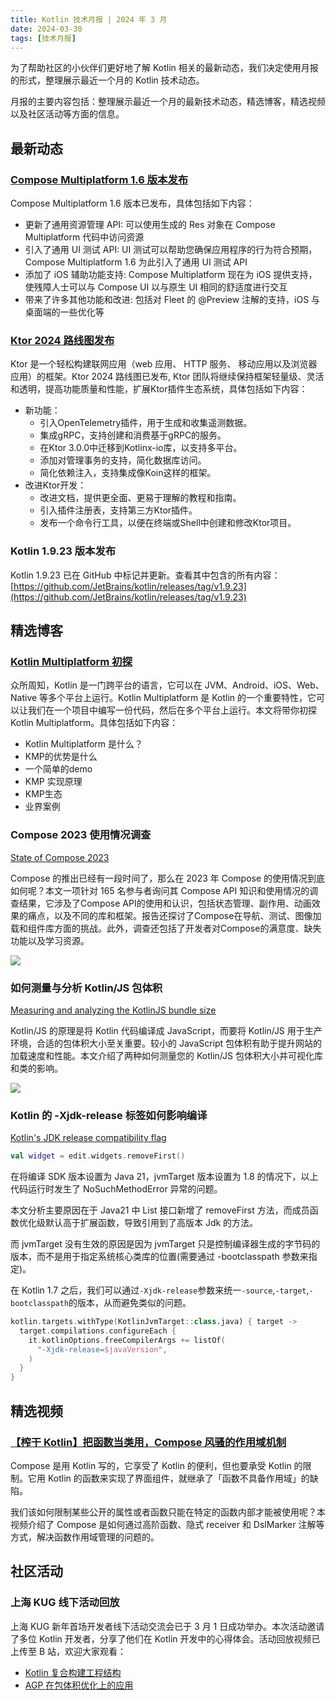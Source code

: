 ```yaml
---
title: Kotlin 技术月报 | 2024 年 3 月
date: 2024-03-30
tags: [技术月报]
---
```


为了帮助社区的小伙伴们更好地了解 Kotlin 相关的最新动态，我们决定使用月报的形式，整理展示最近一个月的 Kotlin 技术动态。

月报的主要内容包括：整理展示最近一个月的最新技术动态，精选博客，精选视频以及社区活动等方面的信息。

## 最新动态
### [Compose Multiplatform 1.6 版本发布](https://blog.jetbrains.com/kotlin/2024/02/compose-multiplatform-1-6-0-release/)
Compose Multiplatform 1.6 版本已发布，具体包括如下内容：

- 更新了通用资源管理 API: 可以使用生成的 Res 对象在 Compose Multiplatform 代码中访问资源
- 引入了通用 UI 测试 API: UI 测试可以帮助您确保应用程序的行为符合预期，Compose Multiplatform 1.6 为此引入了通用 UI 测试 API
- 添加了 iOS 辅助功能支持: Compose Multiplatform 现在为 iOS 提供支持，使残障人士可以与 Compose UI 以与原生 UI 相同的舒适度进行交互
- 带来了许多其他功能和改进: 包括对 Fleet 的 @Preview 注解的支持，iOS 与桌面端的一些优化等

### [Ktor 2024 路线图发布](https://blog.jetbrains.com/kotlin/2024/03/the-ktor-roadmap-for-2024/)
Ktor 是一个轻松构建联网应用（web 应用、 HTTP 服务、 移动应用以及浏览器应用）的框架。Ktor 2024 路线图已发布, Ktor 团队将继续保持框架轻量级、灵活和透明，提高功能质量和性能，扩展Ktor插件生态系统，具体包括如下内容：

- 新功能：
    - 引入OpenTelemetry插件，用于生成和收集遥测数据。
    - 集成gRPC，支持创建和消费基于gRPC的服务。
    - 在Ktor 3.0.0中迁移到Kotlinx-io库，以支持多平台。
    - 添加对管理事务的支持，简化数据库访问。
    - 简化依赖注入，支持集成像Koin这样的框架。
- 改进Ktor开发：
    - 改进文档，提供更全面、更易于理解的教程和指南。
    - 引入插件注册表，支持第三方Ktor插件。
    - 发布一个命令行工具，以便在终端或Shell中创建和修改Ktor项目。

### Kotlin 1.9.23 版本发布
Kotlin 1.9.23 已在 GitHub 中标记并更新。查看其中包含的所有内容：[https://github.com/JetBrains/kotlin/releases/tag/v1.9.23](https://github.com/JetBrains/kotlin/releases/tag/v1.9.23)

## 精选博客
### [Kotlin Multiplatform 初探](https://juejin.cn/post/7340307629892960296)
众所周知，Kotlin 是一门跨平台的语言，它可以在 JVM、Android、iOS、Web、Native 等多个平台上运行。Kotlin Multiplatform 是 Kotlin 的一个重要特性，它可以让我们在一个项目中编写一份代码，然后在多个平台上运行。本文将带你初探 Kotlin Multiplatform。具体包括如下内容：

- Kotlin Multiplatform 是什么？
- KMP的优势是什么
- 一个简单的demo
- KMP 实现原理
- KMP生态
- 业界案例

### Compose 2023 使用情况调查
[State of Compose 2023](https://www.composables.com/state-of-compose)

Compose 的推出已经有一段时间了，那么在 2023 年 Compose 的使用情况到底如何呢？本文一项针对 165 名参与者询问其 Compose API 知识和使用情况的调查结果，它涉及了Compose API的使用和认识，包括状态管理、副作用、动画效果的痛点，以及不同的库和框架。报告还探讨了Compose在导航、测试、图像加载和组件库方面的挑战。此外，调查还包括了开发者对Compose的满意度、缺失功能以及学习资源。

![](https://raw.gitmirror.com/RicardoJiang/resource/main/2024/march/p7.png)

### 如何测量与分析 Kotlin/JS 包体积
[Measuring and analyzing the KotlinJS bundle size](https://touchlab.co/measuring-kotlin-js-bundle)

Kotlin/JS 的原理是将 Kotlin 代码编译成 JavaScript，而要将 Kotlin/JS 用于生产环境，合适的包体积大小至关重要。较小的 JavaScript 包体积有助于提升网站的加载速度和性能。本文介绍了两种如何测量您的 Kotlin/JS 包体积大小并可视化库和类的影响。

![](https://raw.gitmirror.com/RicardoJiang/resource/main/2024/march/p8.png)

### Kotlin 的 -Xjdk-release 标签如何影响编译
[Kotlin's JDK release compatibility flag](https://jakewharton.com/kotlins-jdk-release-compatibility-flag/)

```kotlin
val widget = edit.widgets.removeFirst()
```

在将编译 SDK 版本设置为 Java 21，jvmTarget 版本设置为 1.8 的情况下，以上代码运行时发生了 NoSuchMethodError 异常的问题。

本文分析主要原因在于 Java21 中 List 接口新增了 removeFirst 方法，而成员函数优化级默认高于扩展函数，导致引用到了高版本 Jdk 的方法。

而 jvmTarget 没有生效的原因是因为 jvmTarget 只是控制编译器生成的字节码的版本，而不是用于指定系统核心类库的位置(需要通过 -bootclasspath 参数来指定)。

在 Kotlin 1.7 之后，我们可以通过`-Xjdk-release`参数来统一`-source`,`-target`,`-bootclasspath`的版本，从而避免类似的问题。

```kotlin
kotlin.targets.withType(KotlinJvmTarget::class.java) { target ->
  target.compilations.configureEach {
    it.kotlinOptions.freeCompilerArgs += listOf(
      "-Xjdk-release=$javaVersion",
    )
  }
}
```

## 精选视频
### [【榨干 Kotlin】把函数当类用，Compose 风骚的作用域机制](https://www.bilibili.com/video/BV16x4y1275f/)
Compose 是用 Kotlin 写的，它享受了 Kotlin 的便利，但也要承受 Kotlin 的限制。它用 Kotlin 的函数来实现了界面组件，就继承了「函数不具备作用域」的缺陷。

我们该如何限制某些公开的属性或者函数只能在特定的函数内部才能被使用呢？本视频介绍了 Compose 是如何通过高阶函数、隐式 receiver 和 DslMarker 注解等方式，解决函数作用域管理的问题的。

## 社区活动
### 上海 KUG 线下活动回放
上海 KUG 新年首场开发者线下活动交流会已于 3 月 1 日成功举办。本次活动邀请了多位 Kotlin 开发者，分享了他们在 Kotlin 开发中的心得体会。活动回放视频已上传至 B 站，欢迎大家观看：

- [Kotlin 复合构建工程结构](https://www.bilibili.com/video/BV1Yp421U7Uf/)
- [AGP 在包体积优化上的应用](https://www.bilibili.com/video/BV1ir421n7rS/)